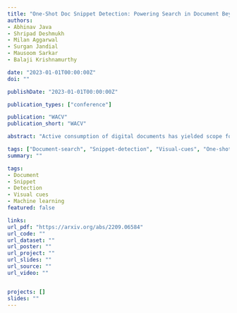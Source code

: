 ```yaml
---
title: "One-Shot Doc Snippet Detection: Powering Search in Document Beyond Text"
authors:
- Abhinav Java
- Shripad Deshmukh
- Milan Aggarwal
- Surgan Jandial
- Mausoom Sarkar
- Balaji Krishnamurthy

date: "2023-01-01T00:00:00Z"
doi: ""

publishDate: "2023-01-01T00:00:00Z"

publication_types: ["conference"]

publication: "WACV"
publication_short: "WACV"

abstract: "Active consumption of digital documents has yielded scope for research in various applications, including search. Traditionally, searching within a document has been cast as a text matching problem ignoring the rich layout and visual cues commonly present in structured documents, forms, etc. To that end, we ask a mostly unexplored question: 'Can we search for other similar snippets present in a target document page given a single query instance of a document snippet?'. We propose MONOMER to solve this as a one-shot snippet detection task. MONOMER fuses context from visual, textual, and spatial modalities of snippets and documents to find query snippet in target documents. We conduct extensive ablations and experiments showing MONOMER outperforms several baselines from one-shot object detection (BHRL), template matching, and document understanding (LayoutLMv3). Due to the scarcity of relevant data for the task at hand, we train MONOMER on programmatically generated data having many visually similar query snippets and target document pairs from two datasets - Flamingo Forms and PubLayNet. We also do a human study to validate the generated data."

tags: ["Document-search", "Snippet-detection", "Visual-cues", "One-shot-learning", "Data-augmentation"]
summary: ""

tags:
- Document
- Snippet
- Detection
- Visual cues
- Machine learning
featured: false

links:
url_pdf: "https://arxiv.org/abs/2209.06584"
url_code: ""
url_dataset: ""
url_poster: ""
url_project: ""
url_slides: ""
url_source: ""
url_video: ""


projects: []
slides: ""
---
```


